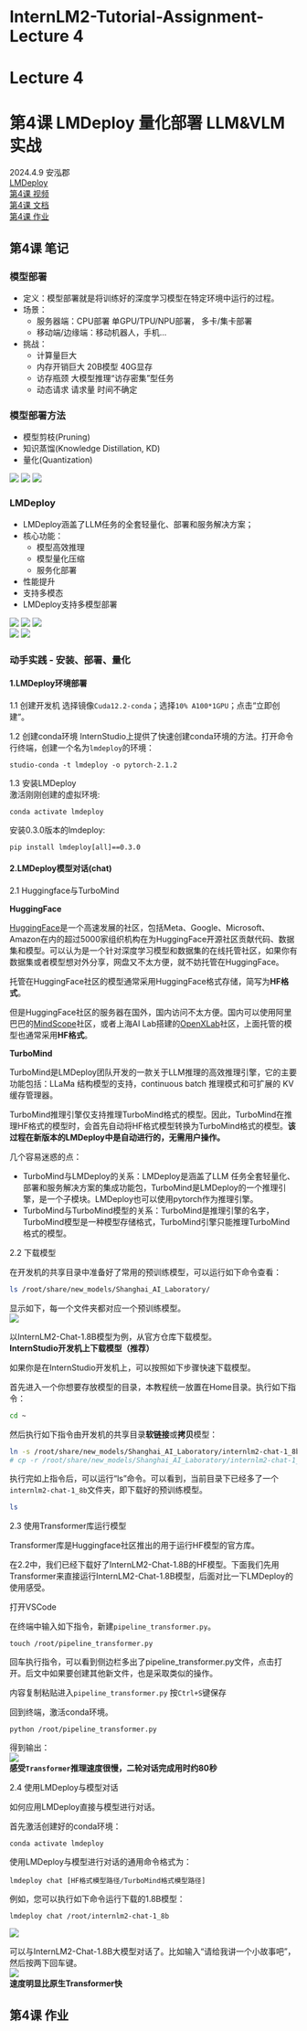# InternLM2-Tutorial-Assignment-Lecture 4
# Lecture 4
# 第4课 LMDeploy 量化部署 LLM&VLM实战    
 2024.4.9 安泓郡  
 [LMDeploy](https://github.com/InternLM/LMDeploy)    
 [第4课 视频](https://www.bilibili.com/video/BV1tr421x75B/)    
 [第4课 文档](https://github.com/InternLM/Tutorial/blob/camp2/lmdeploy/README.md)    
 [第4课 作业](https://github.com/InternLM/Tutorial/blob/camp2/lmdeploy/homework.md)    

 ## 第4课 笔记   

### 模型部署     

- 定义：模型部署就是将训练好的深度学习模型在特定环境中运行的过程。
- 场景：
  - 服务器端：CPU部署 单GPU/TPU/NPU部署， 多卡/集卡部署
  - 移动端/边缘端：移动机器人，手机...
- 挑战：
  - 计算量巨大
  - 内存开销巨大 20B模型 40G显存
  - 访存瓶颈 大模型推理“访存密集”型任务   
  - 动态请求  请求量 时间不确定   

### 模型部署方法    

- 模型剪枝(Pruning)
- 知识蒸馏(Knowledge Distillation, KD)
- 量化(Quantization)
  
![](./LMDeploy1.png)
![](./LMDeploy2.png)
![](./LMDeploy3.png)

### **LMDeploy**   

- LMDeploy涵盖了LLM任务的全套轻量化、部署和服务解决方案；
- 核心功能：
    - 模型高效推理
    - 模型量化压缩
    - 服务化部署
- 性能提升
- 支持多模态
- LMDeploy支持多模型部署
  
![](./LMDeploy4.png)
![](./LMDeploy5.png)
![](./LMDeploy6.png)   
![](./LMDeploy7.png)
![](./LMDeploy8.png)


### 动手实践 - 安装、部署、量化     

#### 1.LMDeploy环境部署     

1.1 创建开发机
选择镜像`Cuda12.2-conda`；选择`10% A100*1GPU`；点击“立即创建”。   

1.2 创建conda环境
InternStudio上提供了快速创建conda环境的方法。打开命令行终端，创建一个名为`lmdeploy`的环境：   
```
studio-conda -t lmdeploy -o pytorch-2.1.2
```   

1.3 安装LMDeploy   
激活刚刚创建的虚拟环境:   
```
conda activate lmdeploy
```   

安装0.3.0版本的lmdeploy:   
```
pip install lmdeploy[all]==0.3.0
```   

#### 2.LMDeploy模型对话(chat)    

2.1 Huggingface与TurboMind   

**HuggingFace**  

[HuggingFace](https://huggingface.co/)是一个高速发展的社区，包括Meta、Google、Microsoft、Amazon在内的超过5000家组织机构在为HuggingFace开源社区贡献代码、数据集和模型。可以认为是一个针对深度学习模型和数据集的在线托管社区，如果你有数据集或者模型想对外分享，网盘又不太方便，就不妨托管在HuggingFace。

托管在HuggingFace社区的模型通常采用HuggingFace格式存储，简写为**HF格式**。

但是HuggingFace社区的服务器在国外，国内访问不太方便。国内可以使用阿里巴巴的[MindScope](https://www.modelscope.cn/home)社区，或者上海AI Lab搭建的[OpenXLab](https://openxlab.org.cn/home)社区，上面托管的模型也通常采用**HF格式**。

**TurboMind**    

TurboMind是LMDeploy团队开发的一款关于LLM推理的高效推理引擎，它的主要功能包括：LLaMa 结构模型的支持，continuous batch 推理模式和可扩展的 KV 缓存管理器。

TurboMind推理引擎仅支持推理TurboMind格式的模型。因此，TurboMind在推理HF格式的模型时，会首先自动将HF格式模型转换为TurboMind格式的模型。**该过程在新版本的LMDeploy中是自动进行的，无需用户操作。**

几个容易迷惑的点：
* TurboMind与LMDeploy的关系：LMDeploy是涵盖了LLM 任务全套轻量化、部署和服务解决方案的集成功能包，TurboMind是LMDeploy的一个推理引擎，是一个子模块。LMDeploy也可以使用pytorch作为推理引擎。
* TurboMind与TurboMind模型的关系：TurboMind是推理引擎的名字，TurboMind模型是一种模型存储格式，TurboMind引擎只能推理TurboMind格式的模型。

2.2 下载模型 

在开发机的共享目录中准备好了常用的预训练模型，可以运行如下命令查看： 

```sh
ls /root/share/new_models/Shanghai_AI_Laboratory/
```
显示如下，每一个文件夹都对应一个预训练模型。   
![](./LMDeploy10.png)   

以InternLM2-Chat-1.8B模型为例，从官方仓库下载模型。   
**InternStudio开发机上下载模型（推荐）**   

如果你是在InternStudio开发机上，可以按照如下步骤快速下载模型。

首先进入一个你想要存放模型的目录，本教程统一放置在Home目录。执行如下指令：

```sh
cd ~
```

然后执行如下指令由开发机的共享目录**软链接**或**拷贝**模型： 

```sh
ln -s /root/share/new_models/Shanghai_AI_Laboratory/internlm2-chat-1_8b /root/
# cp -r /root/share/new_models/Shanghai_AI_Laboratory/internlm2-chat-1_8b /root/
```

执行完如上指令后，可以运行“ls”命令。可以看到，当前目录下已经多了一个`internlm2-chat-1_8b`文件夹，即下载好的预训练模型。

```sh
ls
```

2.3 使用Transformer库运行模型   

Transformer库是Huggingface社区推出的用于运行HF模型的官方库。   

在2.2中，我们已经下载好了InternLM2-Chat-1.8B的HF模型。下面我们先用Transformer来直接运行InternLM2-Chat-1.8B模型，后面对比一下LMDeploy的使用感受。   

打开VSCode   

在终端中输入如下指令，新建`pipeline_transformer.py`。   
```
touch /root/pipeline_transformer.py
```

回车执行指令，可以看到侧边栏多出了pipeline_transformer.py文件，点击打开。后文中如果要创建其他新文件，也是采取类似的操作。   

内容复制粘贴进入`pipeline_transformer.py`  按`Ctrl+S`键保存   

回到终端，激活conda环境。   
```
python /root/pipeline_transformer.py
```
得到输出：   
![](./LMDeploy11.png)   
**感受`Transformer`推理速度很慢，二轮对话完成用时约80秒**   

2.4 使用LMDeploy与模型对话   

如何应用LMDeploy直接与模型进行对话。

首先激活创建好的conda环境：
```
conda activate lmdeploy
```

使用LMDeploy与模型进行对话的通用命令格式为：   
```
lmdeploy chat [HF格式模型路径/TurboMind格式模型路径]
```

例如，您可以执行如下命令运行下载的1.8B模型：   
```
lmdeploy chat /root/internlm2-chat-1_8b
```
![](./LMDeploy12.png)     

可以与InternLM2-Chat-1.8B大模型对话了。比如输入“请给我讲一个小故事吧”，然后按两下回车键。   
![](./LMDeploy13.png)  
**速度明显比原生Transformer快**




 
  


 
 ## 第4课 作业   
 
